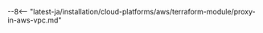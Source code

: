 [wallarm-proxy-terraform-img]: ../../../../images/waf-installation/aws/terraform/wallarm-as-proxy.png

--8<-- "latest-ja/installation/cloud-platforms/aws/terraform-module/proxy-in-aws-vpc.md"